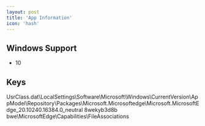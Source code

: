 ```yaml
---
layout: post
title: 'App Information'
icon: 'hash'
---
```


## Windows Support

- 10



## Keys

UsrClass.dat\LocalSettings\Software\Microsoft\Windows\CurrentVersion\AppModel\Repository\Packages\Microsoft.Microsoftedge\Microsoft.MicrosoftEdge_20.10240.16384.0_neutral 8wekyb3d8b bwe\MicrosoftEdge\Capabilities\FileAssociations

